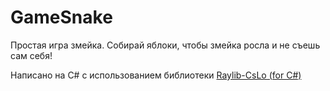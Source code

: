 # GameSnake
Простая игра змейка.
Собирай яблоки, чтобы змейка росла и не съешь сам себя!

Написано на C# с использованием библиотеки [Raylib-CsLo (for C#)](https://github.com/NotNotTech/Raylib-CsLo#via-nuget)
